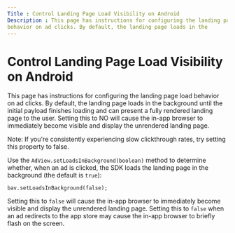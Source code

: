 ```yaml
---
Title : Control Landing Page Load Visibility on Android
Description : This page has instructions for configuring the landing page load
behavior on ad clicks. By default, the landing page loads in the
---
```



# Control Landing Page Load Visibility on Android



This page has instructions for configuring the landing page load
behavior on ad clicks. By default, the landing page loads in the
background until the initial payload finishes loading and can present a
fully rendered landing page to the user. Setting this to NO will cause
the in-app browser to immediately become visible and display the
unrendered landing page. 



Note: If you're consistently
experiencing slow clickthrough rates, try setting this property to
false.



Use the `AdView.setLoadsInBackground(boolean)` method to determine
whether, when an ad is clicked, the SDK loads the landing page in the
background (the default is `true`):

``` pre
bav.setLoadsInBackground(false);
```

Setting this to `false` will cause the in-app browser to immediately
become visible and display the unrendered landing page. Setting this
to `false` when an ad redirects to the app store may cause the in-app
browser to briefly flash on the screen.




